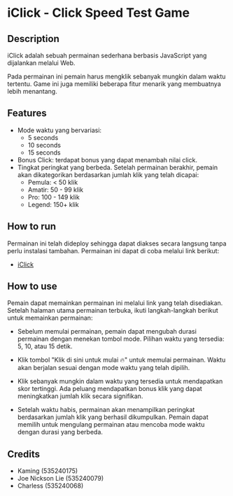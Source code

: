 # iClick - Click Speed Test Game

## Description
iClick adalah sebuah permainan sederhana berbasis JavaScript yang dijalankan melalui Web. 

Pada permainan ini pemain harus mengklik sebanyak mungkin dalam waktu tertentu. Game ini juga memiliki beberapa fitur menarik yang membuatnya lebih menantang.


## Features

- Mode waktu yang bervariasi:
    - 5 seconds
    - 10 seconds
    - 15 seconds
- Bonus Click: terdapat bonus yang dapat menambah nilai click. 
- Tingkat peringkat yang berbeda. Setelah permainan berakhir, pemain akan dikategorikan berdasarkan jumlah klik yang telah dicapai: 
    - Pemula: < 50 klik
    - Amatir: 50 - 99 klik
    - Pro: 100 - 149 klik
    - Legend: 150+ klik


## How to run

Permainan ini telah dideploy sehingga dapat diakses secara langsung tanpa perlu instalasi tambahan. Permainan ini dapat di coba melalui link berikut:

- [iClick](https://kaminglo.github.io/iClick/)

## How to use
Pemain dapat memainkan permainan ini melalui link yang telah disediakan. Setelah halaman utama permainan terbuka, ikuti langkah-langkah berikut untuk memainkan permainan:

- Sebelum memulai permainan, pemain dapat mengubah durasi permainan dengan menekan tombol mode. Pilihan waktu yang tersedia: 5, 10, atau 15 detik.

- Klik tombol "Klik di sini untuk mulai 🔥" untuk memulai permainan. Waktu akan berjalan sesuai dengan mode waktu yang telah dipilih.

- Klik sebanyak mungkin dalam waktu yang tersedia untuk mendapatkan skor tertinggi. Ada peluang mendapatkan bonus klik yang dapat meningkatkan jumlah klik secara signifikan.

- Setelah waktu habis, permainan akan menampilkan peringkat berdasarkan jumlah klik yang berhasil dikumpulkan. Pemain dapat memilih untuk mengulang permainan atau mencoba mode waktu dengan durasi yang berbeda.


## Credits

- Kaming (535240175)
- Joe Nickson Lie (535240079)
- Charless (535240068)

